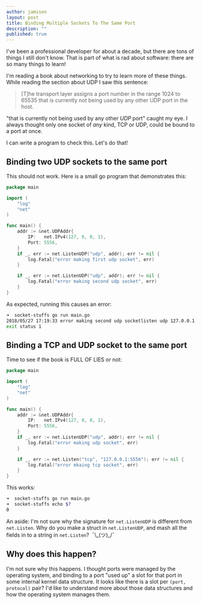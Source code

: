 ```yaml
---
author: jamison
layout: post
title: Binding Multiple Sockets To The Same Port
description: ""
published: true
---
```


I've been a professional developer for about a decade, but there are tons of things I still don't know. That is part of what is rad about software: there are so many things to learn!

I'm reading a book about networking to try to learn more of these things. While reading the section about UDP I saw this sentence:

> [T]he transport layer assigns a port number in the range 1024 to 65535 that is currently not being used by any other UDP port in the host.

"that is currently not being used by any other *UDP* port" caught my eye. I always thought only one socket of *any* kind, TCP or UDP, could be bound to a port at once.

I can write a program to check this. Let's do that!

## Binding two UDP sockets to the same port

This should not work. Here is a small go program that demonstrates this:

```go
package main

import (
	"log"
	"net"
)

func main() {
	addr := &net.UDPAddr{
		IP:   net.IPv4(127, 0, 0, 1),
		Port: 5556,
	}
	if _, err := net.ListenUDP("udp", addr); err != nil {
		log.Fatal("error making first udp socket", err)
	}

	if _, err := net.ListenUDP("udp", addr); err != nil {
		log.Fatal("error making second udp socket", err)
	}
}
```

As expected, running this causes an error:

```bash
➜  socket-stuffs go run main.go
2018/05/27 17:19:33 error making second udp socketlisten udp 127.0.0.1:5556: bind: address already in use
exit status 1
```


## Binding a TCP and UDP socket to the same port
Time to see if the book is FULL OF LIES or not:

```go
package main

import (
	"log"
	"net"
)

func main() {
	addr := &net.UDPAddr{
		IP:   net.IPv4(127, 0, 0, 1),
		Port: 5556,
	}
	if _, err := net.ListenUDP("udp", addr); err != nil {
		log.Fatal("error making udp socket", err)
	}

	if _, err := net.Listen("tcp", "127.0.0.1:5556"); err != nil {
		log.Fatal("error mkaing tcp socket", err)
	}
}
```

This works:

```bash
➜  socket-stuffs go run main.go
➜  socket-stuffs echo $?
0
```

An aside: I'm not sure why the signature for `net.ListenUDP` is different from `net.Listen`. Why do you make a struct in `net.ListenUDP`, and mash all the fields in to a string in `net.Listen`?  ¯\\\_(ツ)\_/¯

## Why does this happen?

I'm not sure why this happens. I thought ports were managed by the operating system, and binding to a port "used up" a slot for that port in some internal kernel data structure. It looks like there is a slot per `(port, protocol)` pair? I'd like to understand more about those data structures and how the operating system manages them.
